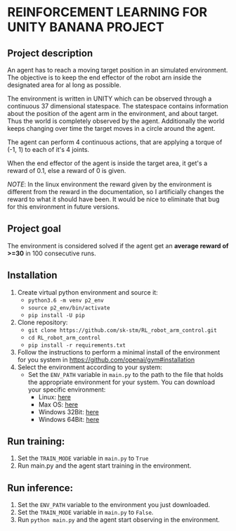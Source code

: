 # REINFORCEMENT LEARNING FOR UNITY BANANA PROJECT

## Project description

An agent has to reach a moving target position in an simulated environment.
The objective is to keep the end effector of the robot arn inside the designated area for al long as possible.

The environment is written in UNITY which can be observed through a continuous 37 dimensional statespace.
The statespace contains information about the position of the agent arm in the environment, and about target.
Thus the world is completely observed by the agent.
Additionally the world keeps changing over time the target moves in a circle around the agent.

The agent can perform 4 continuous actions, that are applying a torque of (-1, 1) to each of it's 4 joints.

When the end effector of the agent is inside the target area, it get's a reward of 0.1, else a reward of 0 is given.

*NOTE*: In the linux environment the reward given by the environment is different from the reward in the documentation,
so I artificially changes the reward to what it should have been. It would be nice to eliminate that bug for this
environment in future versions.

## Project goal
The environment is considered solved if the agent get an **average reward of >=30** in 100 consecutive runs.

## Installation

1. Create virtual python environment and source it:
    - `python3.6 -m venv p2_env`
    - `source p2_env/bin/activate`
    - `pip install -U pip`
2. Clone repository:
    - `git clone https://github.com/sk-stm/RL_robot_arm_control.git`
    - `cd RL_robot_arm_control`
    - `pip install -r requirements.txt`
3. Follow the instructions to perform a minimal install of the environment for you system in https://github.com/openai/gym#installation
4. Select the environment according to your system:
    - Set the `ENV_PATH` variable in `main.py` to the path to the file that holds the appropriate environment for your system.
    You can download your specific environment:
        - Linux: [here](https://s3-us-west-1.amazonaws.com/udacity-drlnd/P2/Reacher/one_agent/Reacher_Linux.zip)
        - Max OS: [here](https://s3-us-west-1.amazonaws.com/udacity-drlnd/P2/Reacher/one_agent/Reacher.app.zip)
        - Windows 32Bit: [here](https://s3-us-west-1.amazonaws.com/udacity-drlnd/P2/Reacher/one_agent/Reacher_Windows_x86.zip)
        - Windows 64Bit: [here](https://s3-us-west-1.amazonaws.com/udacity-drlnd/P2/Reacher/one_agent/Reacher_Windows_x86_64.zip)

## Run training:
1. Set the `TRAIN_MODE` variable in `main.py` to `True`
2. Run main.py and the agent start training in the environment.

## Run inference:
1. Set the `ENV_PATH` variable to the environment you just downloaded.
2. Set the `TRAIN_MODE` variable in `main.py` to `False`.
3. Run `python main.py` and the agent start observing in the environment.
